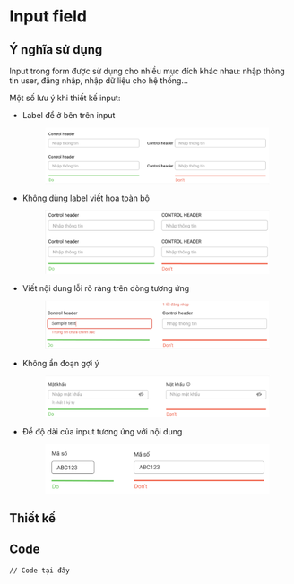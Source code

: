 # Input field



## Ý nghĩa sử dụng

Input trong form được sử dụng cho nhiều mục đích khác nhau: nhập thông tin user, đăng nhập, nhập dữ liệu cho hệ thống...

Một số lưu ý khi thiết kế input:

*   Label để ở bên trên input

    <figure><img src="../../../.gitbook/assets/image (5).png" alt=""><figcaption></figcaption></figure>
*   Không dùng label viết hoa toàn bộ

    <figure><img src="../../../.gitbook/assets/image (10).png" alt=""><figcaption></figcaption></figure>
*   Viết nội dung lỗi rõ ràng trên dòng tương ứng

    <figure><img src="../../../.gitbook/assets/image (11).png" alt=""><figcaption></figcaption></figure>
*   Không ẩn đoạn gợi ý

    <figure><img src="../../../.gitbook/assets/image (3).png" alt=""><figcaption></figcaption></figure>
*   Để độ dài của input tương ứng với nội dung

    <figure><img src="../../../.gitbook/assets/image (8).png" alt=""><figcaption></figcaption></figure>

## Thiết kế

## Code

```
// Code tại đây


```
